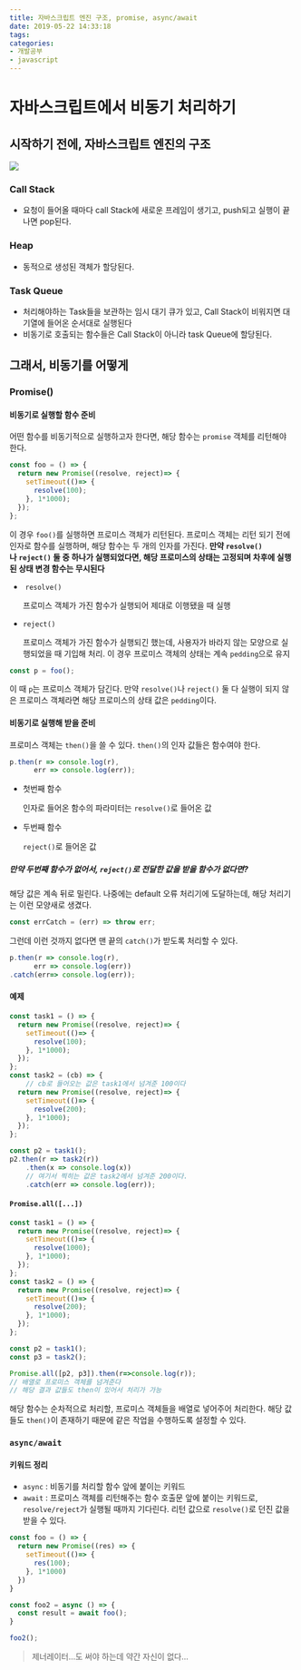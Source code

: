 ```yaml
---
title: 자바스크립트 엔진 구조, promise, async/await
date: 2019-05-22 14:33:18
tags:
categories:
- 개발공부
- javascript
---
```


# 자바스크립트에서 비동기 처리하기

## 시작하기 전에, 자바스크립트 엔진의 구조

![](https://t1.daumcdn.net/cfile/tistory/225AF03B58E4956C26)

### Call Stack

- 요청이 들어올 때마다 call Stack에 새로운 프레임이 생기고, push되고 실행이 끝나면 pop된다.

### Heap

- 동적으로 생성된 객체가 할당된다.

### Task Queue

- 처리해야하는 Task들을 보관하는 임시 대기 큐가 있고, Call Stack이 비워지면 대기열에 들어온 순서대로 실행된다
- 비동기로 호출되는 함수들은 Call Stack이 아니라 task Queue에 할당된다.

## 그래서, 비동기를 어떻게

### Promise()

#### 비동기로 실행할 함수 준비

어떤 함수를 비동기적으로 실행하고자 한다면, 해당 함수는 `promise` 객체를 리턴해야 한다.

```javascript
const foo = () => {
  return new Promise((resolve, reject)=> {
    setTimeout(()=> {
      resolve(100);
    }, 1*1000);
  });
};
```

이 경우 `foo()`를 실행하면 프로미스 객체가 리턴된다. 프로미스 객체는 리턴 되기 전에 인자로 함수를 실행하며, 해당 함수는 두 개의 인자를 가진다. **만약 `resolve()`나 `reject()` 둘 중 하나가 실행되었다면, 해당 프로미스의 상태는 고정되며 차후에 실행된 상태 변경 함수는 무시된다**

-  `resolve()`

  프로미스 객체가 가진 함수가 실행되어 제대로 이행됐을 때 실행

- `reject()`

  프로미스 객체가 가진 함수가 실행되긴 했는데, 사용자가 바라지 않는 모양으로 실행되었을 때 기입해 처리. 이 경우 프로미스 객체의 상태는 계속 `pedding`으로 유지

```javascript
const p = foo();
```

이 때 `p`는 프로미스 객체가 담긴다. 만약 `resolve()`나 `reject()` 둘 다 실행이 되지 않은 프로미스 객체라면 해당 프로미스의 상태 값은 `pedding`이다.

#### 비동기로 실행해 받을 준비

프로미스 객체는 `then()`을 쓸 수 있다. `then()`의 인자 값들은 함수여야 한다.

```javascript
p.then(r => console.log(r),
      err => console.log(err));
```

- 첫번째 함수

  인자로 들어온 함수의 파라미터는 `resolve()`로 들어온 값

- 두번째 함수

  `reject()`로 들어온 값

##### 만약 두번째 함수가 없어서, `reject()`로 전달한 값을 받을 함수가 없다면?

해당 값은 계속 뒤로 밀린다. 나중에는 default 오류 처리기에 도달하는데, 해당 처리기는 이런 모양새로 생겼다.

```javascript
const errCatch = (err) => throw err;
```

그런데 이런 것까지 없다면 맨 끝의 `catch()`가 받도록 처리할 수 있다.

```javascript
p.then(r => console.log(r),
      err => console.log(err))
.catch(err=> console.log(err));
```

#### 예제

```javascript
const task1 = () => {
  return new Promise((resolve, reject)=> {
    setTimeout(()=> {
      resolve(100);
    }, 1*1000);
  });
};
const task2 = (cb) => {
	// cb로 들어오는 값은 task1에서 넘겨준 100이다
  return new Promise((resolve, reject)=> {
    setTimeout(()=> {
      resolve(200);
    }, 1*1000);
  });
};

const p2 = task1();
p2.then(r => task2(r))
	.then(x => console.log(x))
	// 여기서 찍히는 값은 task2에서 넘겨준 200이다.
	.catch(err => console.log(err));
```

#### `Promise.all([...])`

```javascript
const task1 = () => {
  return new Promise((resolve, reject)=> {
    setTimeout(()=> {
      resolve(1000);
    }, 1*1000);
  });
};
const task2 = () => {
  return new Promise((resolve, reject)=> {
    setTimeout(()=> {
      resolve(200);
    }, 1*1000);
  });
};

const p2 = task1();
const p3 = task2();

Promise.all([p2, p3]).then(r=>console.log(r));
// 배열로 프로미스 객체를 넘겨준다
// 해당 결과 값들도 then이 있어서 처리가 가능
```

해당 함수는 순차적으로 처리할, 프로미스 객체들을 배열로 넣어주어 처리한다. 해당 값들도 `then()`이 존재하기 때문에 같은 작업을 수행하도록 설정할 수 있다.

### `async/await`

#### 키워드 정리

- `async` : 비동기를 처리할 함수 앞에 붙이는 키워드
- `await` : 프로미스 객체를 리턴해주는 함수 호출문 앞에 붙이는 키워드로, `resolve/reject`가 실행될 때까지 기다린다. 리턴 값으로 `resolve()`로 던진 값을 받을 수 있다.

```javascript
const foo = () => {
  return new Promise((res) => {
    setTimeout(()=> {
      res(100);
    }, 1*1000)
  })
}

const foo2 = async () => {
  const result = await foo();
}

foo2();
```

> 제너레이터...도 써야 하는데 약간 자신이 없다...